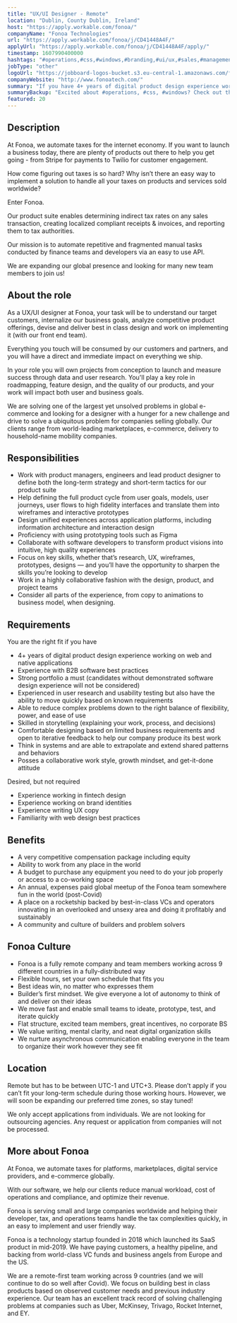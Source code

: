 ```yaml
---
title: "UX/UI Designer - Remote"
location: "Dublin, County Dublin, Ireland"
host: "https://apply.workable.com/fonoa/"
companyName: "Fonoa Technologies"
url: "https://apply.workable.com/fonoa/j/CD41448A4F/"
applyUrl: "https://apply.workable.com/fonoa/j/CD41448A4F/apply/"
timestamp: 1607990400000
hashtags: "#operations,#css,#windows,#branding,#ui/ux,#sales,#management,#figma,#translation,#office"
jobType: "other"
logoUrl: "https://jobboard-logos-bucket.s3.eu-central-1.amazonaws.com/fonoa-technologies"
companyWebsite: "http://www.fonoatech.com/"
summary: "If you have 4+ years of digital product design experience working on web and native applications, Fonoa Technologies has a job opening for an ux"
summaryBackup: "Excited about #operations, #css, #windows? Check out this job post!"
featured: 20
---
```


## Description

At Fonoa, we automate taxes for the internet economy. If you want to launch a business today, there are plenty of products out there to help you get going - from Stripe for payments to Twilio for customer engagement.

How come figuring out taxes is so hard? Why isn’t there an easy way to implement a solution to handle all your taxes on products and services sold worldwide?

Enter Fonoa.

Our product suite enables determining indirect tax rates on any sales transaction, creating localized compliant receipts & invoices, and reporting them to tax authorities.

Our mission is to automate repetitive and fragmented manual tasks conducted by finance teams and developers via an easy to use API.

We are expanding our global presence and looking for many new team members to join us!

## About the role

As a UX/UI designer at Fonoa, your task will be to understand our target customers, internalize our business goals, analyze competitive product offerings, devise and deliver best in class design and work on implementing it (with our front end team).

Everything you touch will be consumed by our customers and partners, and you will have a direct and immediate impact on everything we ship.

In your role you will own projects from conception to launch and measure success through data and user research. You'll play a key role in roadmapping, feature design, and the quality of our products, and your work will impact both user and business goals.

We are solving one of the largest yet unsolved problems in global e-commerce and looking for a designer with a hunger for a new challenge and drive to solve a ubiquitous problem for companies selling globally. Our clients range from world-leading marketplaces, e-commerce, delivery to household-name mobility companies.

## Responsibilities

*   Work with product managers, engineers and lead product designer to define both the long-term strategy and short-term tactics for our product suite
*   Help defining the full product cycle from user goals, models, user journeys, user flows to high fidelity interfaces and translate them into wireframes and interactive prototypes
*   Design unified experiences across application platforms, including information architecture and interaction design
*   Proficiency with using prototyping tools such as Figma
*   Collaborate with software developers to transform product visions into intuitive, high quality experiences
*   Focus on key skills, whether that’s research, UX, wireframes, prototypes, designs — and you’ll have the opportunity to sharpen the skills you’re looking to develop
*   Work in a highly collaborative fashion with the design, product, and project teams
*   Consider all parts of the experience, from copy to animations to business model, when designing.

## Requirements

You are the right fit if you have

*   4+ years of digital product design experience working on web and native applications
*   Experience with B2B software best practices
*   Strong portfolio a must (candidates without demonstrated software design experience will not be considered)
*   Experienced in user research and usability testing but also have the ability to move quickly based on known requirements
*   Able to reduce complex problems down to the right balance of flexibility, power, and ease of use
*   Skilled in storytelling (explaining your work, process, and decisions)
*   Comfortable designing based on limited business requirements and open to iterative feedback to help our company produce its best work
*   Think in systems and are able to extrapolate and extend shared patterns and behaviors
*   Posses a collaborative work style, growth mindset, and get-it-done attitude

Desired, but not required

*   Experience working in fintech design
*   Experience working on brand identities
*   Experience writing UX copy
*   Familiarity with web design best practices

## Benefits

*   A very competitive compensation package including equity
*   Ability to work from any place in the world
*   A budget to purchase any equipment you need to do your job properly or access to a co-working space
*   An annual, expenses paid global meetup of the Fonoa team somewhere fun in the world (post-Covid)
*   A place on a rocketship backed by best-in-class VCs and operators innovating in an overlooked and unsexy area and doing it profitably and sustainably
*   A community and culture of builders and problem solvers

## Fonoa Culture

*   Fonoa is a fully remote company and team members working across 9 different countries in a fully-distributed way
*   Flexible hours, set your own schedule that fits you
*   Best ideas win, no matter who expresses them
*   Builder’s first mindset. We give everyone a lot of autonomy to think of and deliver on their ideas
*   We move fast and enable small teams to ideate, prototype, test, and iterate quickly
*   Flat structure, excited team members, great incentives, no corporate BS
*   We value writing, mental clarity, and neat digital organization skills
*   We nurture asynchronous communication enabling everyone in the team to organize their work however they see fit

## Location

Remote but has to be between UTC-1 and UTC+3. Please don’t apply if you can’t fit your long-term schedule during those working hours. However, we will soon be expanding our preferred time zones, so stay tuned!

We only accept applications from individuals. We are not looking for outsourcing agencies. Any request or application from companies will not be processed.

## More about Fonoa

At Fonoa, we automate taxes for platforms, marketplaces, digital service providers, and e-commerce globally.

With our software, we help our clients reduce manual workload, cost of operations and compliance, and optimize their revenue.

Fonoa is serving small and large companies worldwide and helping their developer, tax, and operations teams handle the tax complexities quickly, in an easy to implement and user friendly way.

Fonoa is a technology startup founded in 2018 which launched its SaaS product in mid-2019. We have paying customers, a healthy pipeline, and backing from world-class VC funds and business angels from Europe and the US.

We are a remote-first team working across 9 countries (and we will continue to do so well after Covid). We focus on building best in class products based on observed customer needs and previous industry experience. Our team has an excellent track record of solving challenging problems at companies such as Uber, McKinsey, Trivago, Rocket Internet, and EY.
